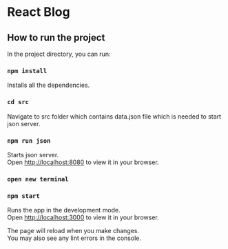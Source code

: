 # React Blog

## How to run the project

In the project directory, you can run:

### `npm install`

Installs all the dependencies.

### `cd src`

Navigate to src folder which contains data.json file which is needed to start json server.

### `npm run json`

Starts json server.\
Open [http://localhost:8080](http://localhost:8080) to view it in your browser.

### `open new terminal`

### `npm start`

Runs the app in the development mode.\
Open [http://localhost:3000](http://localhost:3000) to view it in your browser.

The page will reload when you make changes.\
You may also see any lint errors in the console.